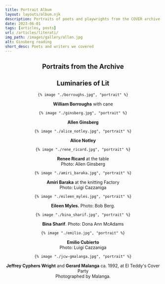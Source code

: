 ```yaml
---
title: Portrait Album
layout: layouts/album.njk
description: Portraits of poets and playwrights from the COVER archive including Eileen Miles, Allen Ginsberg, Rene Ricard, Alice Notley, and Amiri Baraka.
date: 2023-06-01
tags: [articles, posts]
url: /articles/literati/
img_path: /images/gallery/allen.jpg
alt: Ginsberg reading
short_desc: Poets and writers we covered
---
```

<article style="text-align:center">
  <h1>Portraits from the Archive</h1>
  <h2 class="article-title">Luminaries of Lit</h2>
  <div class="pic-wrap">
    
    {% image "./borroughs.jpg", "portrait" %}

  <div class="pic-caption"><p><b>William Borroughs</b> with cane</p></div>
  </div>
  <div class="pic-wrap">
    
    {% image "./ginsberg.jpg", "portrait" %}

  <div class="pic-caption"><p><b>Allen Ginsberg</b></p></div>
  </div>
  <div class="pic-wrap">
    
    {% image "./alice_notley.jpg", "portrait" %}

  <div class="pic-caption"><p><b>Alice Notley</b></p></div>
  </div>
  <div class="pic-wrap">
    
    {% image "./rene_ricard.jpg", "portrait" %}

  <div class="pic-caption"><p><b>Renee Ricard</b> at the table<br>Photo: Allen Ginsberg</p></div>
  </div>
  <div class="pic-wrap">
    
    {% image "./amiri_baraka.jpg", "portrait" %}

  <div class="pic-caption"><p><b>Amiri Baraka</b> at the knitting Factory<br>Photo: Luigi Cazzaniga</p></div>
  </div>

  <div class="pic-wrap">
    
    {% image "./eileen_myles.jpg", "portrait" %}

  <div class="pic-caption"><p><b>Eileen Myles.</b> Photo: Bob Berg.</p></div>
  </div>
  <div class="pic-wrap">
    
    {% image "./bina_sharif.jpg", "portrait" %}

  <div class="pic-caption"><p><b>Bina Sharif</b>. Photo: Dona Ann McAdams</p></div>
  </div>
  <div class="pic-wrap">
    
    {% image "./emilio.jpg", "portrait" %}

  <div class="pic-caption"><p><b>Emilio Cubierto</b><br>Photo: Luigi Cazzaniga</p></div>
  </div>
  <div class="pic-wrap">
    
    {% image "./jcw-gmalanga.jpg", "portrait" %}

  <div class="pic-caption"><p><b>Jeffrey Cyphers Wright</b> and <b>Gerard Malanga</b> ca. 1992, at El Teddy's Cover Party<br>Photographed by Malanga.</p></div>
  </div>

</article>
